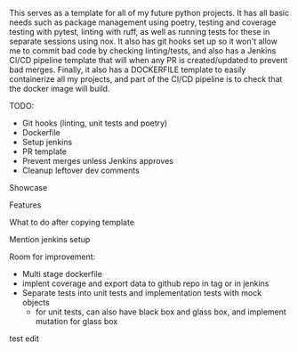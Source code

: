 This serves as a template for all of my future python projects. It has all basic needs such as package management using poetry, testing and coverage testing with pytest, linting with ruff, as well as running tests for these in separate sessions using nox. It also has git hooks set up so it won't allow me to commit bad code by checking linting/tests, and also has a Jenkins CI/CD pipeline template that will when any PR is created/updated to prevent bad merges. Finally, it also has a DOCKERFILE template to easily containerize all my projects, and part of the CI/CD pipeline is to check that the docker image will build.

TODO:
- Git hooks (linting, unit tests and poetry)
- Dockerfile
- Setup jenkins
- PR template
- Prevent merges unless Jenkins approves
- Cleanup leftover dev comments

Showcase

Features

What to do after copying template

Mention jenkins setup

Room for improvement:
- Multi stage dockerfile
- implent coverage and export data to github repo in tag or in jenkins
- Separate tests into unit tests and implementation tests with mock objects
    - for unit tests, can also have black box and glass box, and implement mutation for glass box

 test edit
